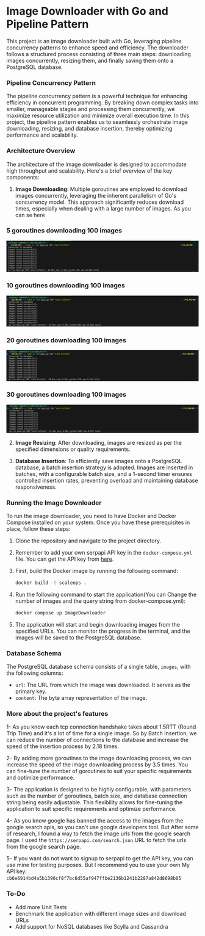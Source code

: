Image Downloader with Go and Pipeline Pattern
=================================================

This project is an image downloader built with Go, leveraging pipeline concurrency patterns to enhance speed and efficiency. The downloader follows a structured process consisting of three main steps: downloading images concurrently, resizing them, and finally saving them onto a PostgreSQL database.

### Pipeline Concurrency Pattern

The pipeline concurrency pattern is a powerful technique for enhancing efficiency in concurrent programming. By breaking down complex tasks into smaller, manageable stages and processing them concurrently, we maximize resource utilization and minimize overall execution time. In this project, the pipeline pattern enables us to seamlessly orchestrate image downloading, resizing, and database insertion, thereby optimizing performance and scalability.

### Architecture Overview

The architecture of the image downloader is designed to accommodate high throughput and scalability. Here's a brief overview of the key components:

1.  **Image Downloading**: Multiple goroutines are employed to download images concurrently, leveraging the inherent parallelism of Go's concurrency model. This approach significantly reduces download times, especially when dealing with a large number of images. As you can se here


### 5 goroutines downloading 100 images
![Image Downloading](benchmark/1.png "5 goroutines downloading 100 images")


### 10 goroutines downloading 100 images
![Image Downloading](benchmark/2.png "10 goroutines downloading 100 images")


### 20 goroutines downloading 100 images
![Image Downloading](benchmark/3.png "20 goroutines downloading 100 images")


### 30 goroutines downloading 100 images
![Image Downloading](benchmark/4.png "30 goroutines downloading 100 images")
    
2.  **Image Resizing**: After downloading, images are resized as per the specified dimensions or quality requirements.
    
3.  **Database Insertion**: To efficiently save images onto a PostgreSQL database, a batch insertion strategy is adopted. Images are inserted in batches, with a configurable batch size, and a 1-second timer ensures controlled insertion rates, preventing overload and maintaining database responsiveness.


### Running the Image Downloader

To run the image downloader, you need to have Docker and Docker Compose installed on your system. Once you have these prerequisites in place, follow these steps:

1.  Clone the repository and navigate to the project directory.
2.  Remember to add your own serpapi API key in the `docker-compose.yml` file. You can get the API key from [here](https://serpapi.com/).
3.  First, build the Docker image by running the following command:

    ```bash
    docker build -t scaleops .
    ```
4.  Run the following command to start the application(You can Change the number of images and the query string from docker-compose.yml):

    ```bash
    docker compose up ImageDownloader
    ```

5.  The application will start and begin downloading images from the specified URLs. You can monitor the progress in the terminal, and the images will be saved to the PostgreSQL database.


### Database Schema

The PostgreSQL database schema consists of a single table, `images`, with the following columns:    

-   `url`: The URL from which the image was downloaded. It serves as the primary key.
-   `content`: The byte array representation of the image.


### More about the project's features

1- As you know each tcp connection handshake takes about 1.5RTT (Round Trip Time) and it's a lot of time for a single image. So by Batch Insertion, we can reduce the number of connections to the database and increase the speed of the insertion process by 2.18 times.

2- By adding more goroutines to the image downloading process, we can increase the speed of the image downloading process by 3.5 times. You can fine-tune the number of goroutines to suit your specific requirements and optimize performance.

3- The application is designed to be highly configurable, with parameters such as the number of goroutines, batch size, and database connection string being easily adjustable. This flexibility allows for fine-tuning the application to suit specific requirements and optimize performance.

4- As you know google has banned the access to the images from the google search apis, so you can't use google developers tool. But After some of research, I found a way to fetch the image urls from the google search page. I used the `https://serpapi.com/search.json` URL to fetch the urls from the google search page.

5- If you want do not want to signup to serpapi to get the API key, you can use mine for testing purposes. But I recommend you to use your own
My API key: `cb6e6914bd4a5b1396cf8f7bc6d55af947ffbe2136b1241b2287a842d8698b05`


### To-Do

-   Add more Unit Tests
-   Benchmark the application with different image sizes and download URLs
-   Add support for NoSQL databases like Scylla and Cassandra
